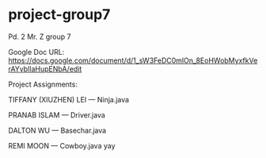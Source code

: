 project-group7
==============

Pd. 2 Mr. Z group 7

Google Doc URL: https://docs.google.com/document/d/1_sW3FeDC0mlOn_8EoHWobMyxfkVerAYybIlaHupENbA/edit

Project Assignments:

TIFFANY (XIUZHEN) LEI — Ninja.java

PRANAB ISLAM — Driver.java

DALTON WU — Basechar.java

REMI MOON — Cowboy.java yay
